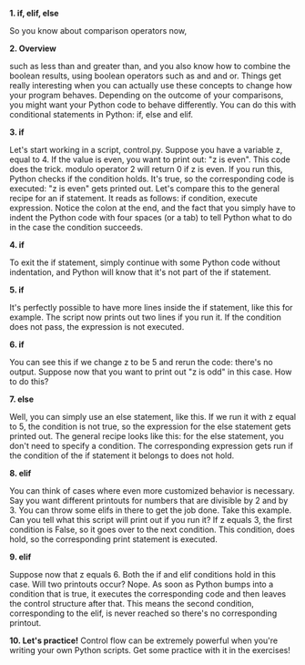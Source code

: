 **1. if, elif, else**

So you know about comparison operators now,

**2. Overview**

such as less than and greater than, and you also know how to combine the boolean results, using boolean operators such as and and or. Things get really interesting when you can actually use these concepts to change how your program behaves. Depending on the outcome of your comparisons, you might want your Python code to behave differently. You can do this with conditional statements in Python: if, else and elif.

**3. if**

Let's start working in a script, control.py. Suppose you have a variable z, equal to 4. If the value is even, you want to print out: "z is even". This code does the trick. modulo operator 2 will return 0 if z is even. If you run this, Python checks if the condition holds. It's true, so the corresponding code is executed: "z is even" gets printed out. Let's compare this to the general recipe for an if statement. It reads as follows: if condition, execute expression. Notice the colon at the end, and the fact that you simply have to indent the Python code with four spaces (or a tab) to tell Python what to do in the case the condition succeeds.

**4. if**

To exit the if statement, simply continue with some Python code without indentation, and Python will know that it's not part of the if statement.

**5. if**

It's perfectly possible to have more lines inside the if statement, like this for example. The script now prints out two lines if you run it. If the condition does not pass, the expression is not executed.

**6. if**

You can see this if we change z to be 5 and rerun the code: there's no output. Suppose now that you want to print out "z is odd" in this case. How to do this?

**7. else**

Well, you can simply use an else statement, like this. If we run it with z equal to 5, the condition is not true, so the expression for the else statement gets printed out. The general recipe looks like this: for the else statement, you don't need to specify a condition. The corresponding expression gets run if the condition of the if statement it belongs to does not hold.

**8. elif**

You can think of cases where even more customized behavior is necessary. Say you want different printouts for numbers that are divisible by 2 and by 3. You can throw some elifs in there to get the job done. Take this example. Can you tell what this script will print out if you run it? If z equals 3, the first condition is False, so it goes over to the next condition. This condition, does hold, so the corresponding print statement is executed.

**9. elif**

Suppose now that z equals 6. Both the if and elif conditions hold in this case. Will two printouts occur? Nope. As soon as Python bumps into a condition that is true, it executes the corresponding code and then leaves the control structure after that. This means the second condition, corresponding to the elif, is never reached so there's no corresponding printout.

**10. Let's practice!**
Control flow can be extremely powerful when you're writing your own Python scripts. Get some practice with it in the exercises!